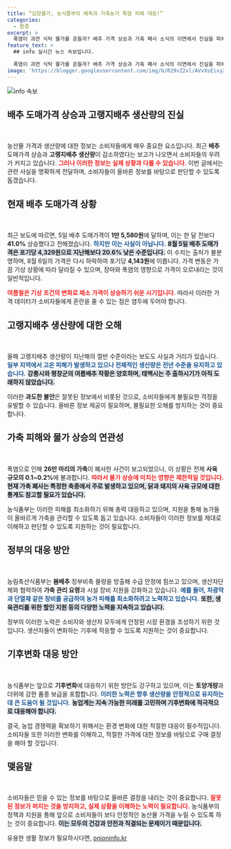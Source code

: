 ```yaml
---
title: “김장물가, 농식품부의 예측과 가축농가 폭염 피해 대응!”
categories:
  - 환경
excerpt: >
  폭염이 과연 식탁 물가를 흔들까? 배추 가격 상승과 가축 폐사 소식의 이면에서 진실을 파헤친다! 실제 상황을 통해 불안감을 날려버릴 기회를 놓치지 마세요!
feature_text: >
  ## info 실시간 뉴스 속보입니다.

  폭염이 과연 식탁 물가를 흔들까? 배추 가격 상승과 가축 폐사 소식의 이면에서 진실을 파헤친다! 실제 상황을 통해 불안감을 날려버릴 기회를 놓치지 마세요!
image: 'https://blogger.googleusercontent.com/img/b/R29vZ2xl/AVvXsEixyZcFfHzMRdzZMjFBmAUKJYCLCGyLL1o632UiGVXcaFdKo_bkvkuCioo0uUKlGfBVcT3P84aROyZIXSBEx3Aw5nCQ3pTgDom1WDC4m8eifvWiAmWEEVb4x6G_l8C0QH225ldMjyaFvpxGEBGNO37VmDTDMHGhJPq73UglMfDca1-0aw/s1600/blogspot.png'
---
```


<p><img src="https://blogger.googleusercontent.com/img/b/R29vZ2xl/AVvXsEixyZcFfHzMRdzZMjFBmAUKJYCLCGyLL1o632UiGVXcaFdKo_bkvkuCioo0uUKlGfBVcT3P84aROyZIXSBEx3Aw5nCQ3pTgDom1WDC4m8eifvWiAmWEEVb4x6G_l8C0QH225ldMjyaFvpxGEBGNO37VmDTDMHGhJPq73UglMfDca1-0aw/s1600/blogspot.png" alt="info 속보" /></p>

<h2 data-ke-size="size26">배추 도매가격 상승과 고랭지배추 생산량의 진실</h2>

<p data-ke-size="size16">&nbsp;</p> 

<p>농산물 가격과 생산량에 대한 정보는 소비자들에게 매우 중요한 요소입니다. 최근 <strong>배추</strong> 도매가격 상승과 <strong>고랭지배추 생산량</strong>이 감소하였다는 보고가 나오면서 소비자들의 우려가 커지고 있습니다. <b><span style="color: #ee2323;">그러나 이러한 정보는 실제 상황과 다를 수 있습니다.</span></b> 이번 글에서는 관련 사실을 명확하게 전달하며, 소비자들이 올바른 정보를 바탕으로 판단할 수 있도록 돕겠습니다. </p>

<h2 data-ke-size="size26">현재 배추 도매가격 상황</h2>

<p data-ke-size="size16">&nbsp;</p> 

<p>최근 보도에 따르면, 5일 배추 도매가격이 <strong>1만 5,580원</strong>에 달하며, 이는 한 달 전보다 <strong>41.0%</strong> 상승했다고 전해졌습니다. <b><span style="color: #1a5490;">하지만 이는 사실이 아닙니다.</span></b> <b><span style="background-color: #21538527;">8월 5일 배추 도매가격은 포기당 4,329원으로 지난해보다 20.6% 낮은 수준입니다.</span></b> 이 수치는 출처가 불분명하며, 8월 6일의 가격은 다시 하락하여 포기당 <strong>4,143원</strong>에 이릅니다. 가격 변동은 가끔 기상 상황에 따라 달라질 수 있으며, 장마와 폭염의 영향으로 가격이 오르내리는 것이 일반적입니다.</p>

<p><b><span style="color: #ee2323;">여름철은 기상 조건의 변화로 채소 가격이 상승하기 쉬운 시기입니다.</span></b> 따라서 이러한 가격 데이터가 소비자들에게 혼란을 줄 수 있는 점은 염두에 두어야 합니다.</p>

<h2 data-ke-size="size26">고랭지배추 생산량에 대한 오해</h2>

<p data-ke-size="size16">&nbsp;</p> 

<p>올해 고랭지배추 생산량이 지난해의 절반 수준이라는 보도도 사실과 거리가 있습니다. <b><span style="color: #1a5490;">일부 지역에서 고온 피해가 발생하고 있으나 전체적인 생산량은 전년 수준을 유지하고 있습니다.</span></b> <b><span style="background-color: #21538527;">강릉시와 평창군의 여름배추 작황은 양호하며, 태백시는 주 출하시기가 아직 도래하지 않았습니다.</span></b></p>

<p>이러한 <strong>과도한 불안</strong>은 잘못된 정보에서 비롯된 것으로, 소비자들에게 불필요한 걱정을 유발할 수 있습니다. 올바른 정보 제공이 필요하며, 불필요한 오해를 방지하는 것이 중요합니다.</p>

<h2 data-ke-size="size26">가축 피해와 물가 상승의 연관성</h2>

<p data-ke-size="size16">&nbsp;</p> 

<p>폭염으로 인해 <strong>26만 마리의 가축</strong>이 폐사한 사건이 보고되었으나, 이 상황은 전체 <strong>사육 규모의 0.1~0.2%</strong>에 불과합니다. <b><span style="color: #ee2323;">따라서 물가 상승에 미치는 영향은 제한적일 것입니다.</span></b> <b><span style="background-color: #21538527;">현재 가축 폐사는 특정한 축종에서 주로 발생하고 있으며, 닭과 돼지의 사육 규모에 대한 통계도 참고할 필요가 있습니다.</span></b></p>

<p>농식품부는 이러한 피해를 최소화하기 위해 총력 대응하고 있으며, 지원을 통해 농가들이 올바르게 가축을 관리할 수 있도록 돕고 있습니다. 소비자들이 이러한 정보를 제대로 이해하고 판단할 수 있도록 지원하는 것이 필요합니다.</p>

<h2 data-ke-size="size26">정부의 대응 방안</h2>

<p data-ke-size="size16">&nbsp;</p> 

<p>농림축산식품부는 <strong>봄배추</strong> 정부비축 물량을 방출해 수급 안정에 힘쓰고 있으며, 생산자단체와 협력하여 <strong>가축 관리 요령</strong>과 시설 장비 지원을 강화하고 있습니다. <b><span style="color: #1a5490;">예를 들어, 차광막과 단열재 같은 장비를 공급하여 농가 피해를 최소화하려고 노력하고 있습니다.</span></b> <b><span style="background-color: #21538527;">또한, 생육관리를 위한 할인 지원 등의 다양한 노력을 지속하고 있습니다.</span></b></p>

<p>정부의 이러한 노력은 소비자와 생산자 모두에게 안정된 시장 환경을 조성하기 위한 것입니다. 생산자들이 변화하는 기후에 적응할 수 있도록 지원하는 것이 중요합니다.</p>

<h2 data-ke-size="size26">기후변화 대응 방안</h2>

<p data-ke-size="size16">&nbsp;</p> 

<p>농식품부는 앞으로 <strong>기후변화</strong>에 대응하기 위한 방안도 강구하고 있으며, 이는 <strong>토양개량</strong>과 더위에 강한 품종 보급을 포함합니다. <b><span style="color: #1a5490;">이러한 노력은 향후 생산량을 안정적으로 유지하는 데 큰 도움이 될 것입니다.</span></b> <b><span style="background-color: #21538527;">농업계는 지속 가능한 미래를 고민하며 기후변화에 적극적으로 대응해야 합니다.</span></b></p>

<p>결국, 농업 경쟁력을 확보하기 위해서는 환경 변화에 대한 적절한 대응이 필수적입니다. 소비자들 또한 이러한 변화를 이해하고, 적절한 가격에 대한 정보를 바탕으로 구매 결정을 해야 할 것입니다. </p>

<h2 data-ke-size="size26">맺음말</h2>

<p data-ke-size="size16">&nbsp;</p> 

<p>소비자들은 믿을 수 있는 정보를 바탕으로 올바른 결정을 내리는 것이 중요합니다. <b><span style="color: #ee2323;">잘못된 정보가 퍼지는 것을 방지하고, 실제 상황을 이해하는 노력이 필요합니다.</span></b> 농식품부의 정책과 지원을 통해 앞으로 소비자들이 보다 안정적인 농산물 가격을 누릴 수 있도록 하는 것이 중요합니다. <b><span style="background-color: #21538527;">이는 모두의 건강과 안전과 직결되는 문제이기 때문입니다.</span></b></p>
유용한 생활 정보가 필요하시다면, <a href="https://onioninfo.kr" rel="dofollow">onioninfo.kr</a>


